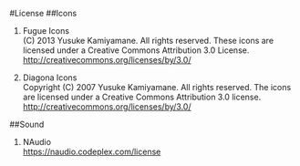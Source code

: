 #License
##Icons
1. Fugue Icons  
(C) 2013 Yusuke Kamiyamane. All rights reserved.
These icons are licensed under a Creative Commons
Attribution 3.0 License.
<http://creativecommons.org/licenses/by/3.0/>

2. Diagona Icons  
Copyright (C) 2007 Yusuke Kamiyamane. All rights reserved.
The icons are licensed under a Creative Commons Attribution
3.0 license. <http://creativecommons.org/licenses/by/3.0/>

##Sound
1. NAudio  
https://naudio.codeplex.com/license